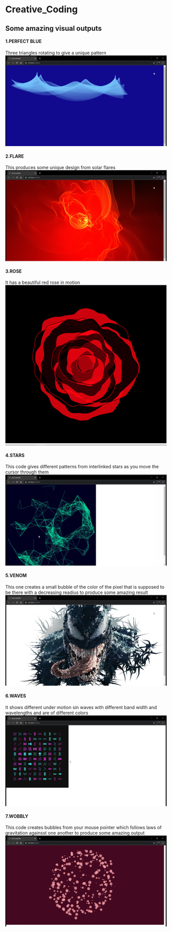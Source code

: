 # Creative_Coding
## Some amazing visual outputs

#### 1.PERFECT BLUE
Three triangles rotating to give a unique pattern
![](BLUE/blue.png)

#### 2.FLARE
This produces some unique design from solar flares
![](FLARE/flare.png)

#### 3.ROSE
It has a beautiful red rose in motion
![](ROSE/Capture.PNG)

#### 4.STARS
This code gives different patterns from interlinked stars as you move the cursor through them
![](STARS/stars.png)

#### 5.VENOM
This one creates a small bubble of the color of the pixel that is supposed to be there with a decreasing readius to produce some amazing result
![](VENOM/venm.png)

#### 6.WAVES
It shows different under motion sin waves with different band width and wavelengths and are of different colors
![](WAVES/waves.png)

#### 7.WOBBLY
This code creates bubbles from your mouse pointer which follows laws of gravitation againsst one another to produce some amazing output
![](WOBBLY/wobbly.png)
